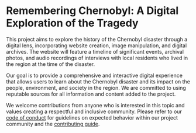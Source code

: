 # Remembering Chernobyl: A Digital Exploration of the Tragedy

This project aims to explore the history of the Chernobyl disaster through a digital lens, incorporating website creation, image manipulation, and digital archives. The website will feature a timeline of significant events, archival photos, and audio recordings of interviews with local residents who lived in the region at the time of the disaster.

Our goal is to provide a comprehensive and interactive digital experience that allows users to learn about the Chernobyl disaster and its impact on the people, environment, and society in the region. We are committed to using reputable sources for all information and content added to the project.

We welcome contributions from anyone who is interested in this topic and values creating a respectful and inclusive community. Please refer to our [code of conduct](Chernobyl-Archival-Website/CODE_OF_CONDUCT.md) for guidelines on expected behavior within our project community and the [contributing guide](Chernobyl-Archival-Website/CONTRIBUTING.md).
